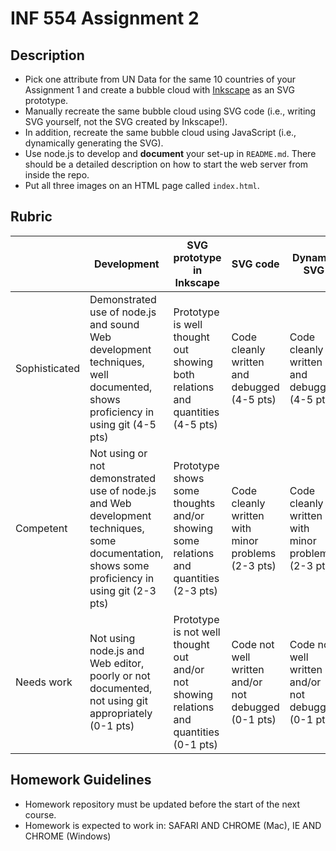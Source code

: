# INF 554 Assignment 2

## Description 

* Pick one attribute from UN Data for the same 10 countries of your Assignment 1 and create a bubble cloud with [Inkscape](http://www.inkscape.org) as an SVG prototype.
* Manually recreate the same bubble cloud using SVG code (i.e., writing SVG yourself, not the SVG created by Inkscape!).
* In addition, recreate the same bubble cloud using JavaScript (i.e., dynamically generating the SVG).
* Use node.js to develop and **document** your set-up in `README.md`. There should be a detailed description on how to start the web server from inside the repo.
* Put all three images on an HTML page called `index.html`.

## Rubric

| 	            | Development  	| SVG prototype in Inkscape	| SVG code | Dynamic SVG |
| ------------- | ------------- | ------------------------- | -------- | ----------- |
| Sophisticated	| Demonstrated use of node.js and sound Web development techniques, well documented, shows proficiency in using git (4-5 pts)| Prototype is well thought out showing both relations and quantities (4-5 pts)| Code cleanly written and debugged (4-5 pts)| Code cleanly written and debugged (4-5 pts)|
| Competent	    | Not using or not demonstrated use of node.js and Web development techniques, some documentation, shows some proficiency in using git (2-3 pts) | Prototype shows some thoughts and/or showing some relations and quantities (2-3 pts)| Code cleanly written with minor problems (2-3 pts)| Code cleanly written with minor problems (2-3 pts)|
| Needs work	  | Not using node.js and Web editor, poorly or not documented, not using git appropriately (0-1 pts)| Prototype is not well thought out and/or not showing relations and quantities (0-1 pts)| Code not well written and/or not debugged (0-1 pts)| Code not well written and/or not debugged (0-1 pts)|


## Homework Guidelines
- Homework repository must be updated before the start of the next course. 
- Homework is expected to work in: SAFARI AND CHROME (Mac), IE AND CHROME (Windows)
